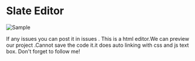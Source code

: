 # Slate Editor

![Sample](https://user-images.githubusercontent.com/87202354/129399444-dbf41d7f-d72a-4ad7-9072-6f71e437b067.gif)

If any issues you can post it in issues .
This is a html editor.We can preview our project .Cannot save the code it.it does auto linking with css and js text box. Don't forget to follow me!
